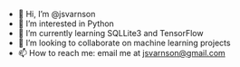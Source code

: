 - 👋 Hi, I’m @jsvarnson
- 👀 I’m interested in Python
- 🌱 I’m currently learning SQLLite3 and TensorFlow
- 💞️ I’m looking to collaborate on machine learning projects
- 📫 How to reach me: email me at jsvarnson@gmail.com

<!---
jsvarnson/jsvarnson is a ✨ special ✨ repository because its `README.md` (this file) appears on your GitHub profile.
You can click the Preview link to take a look at your changes.
--->
